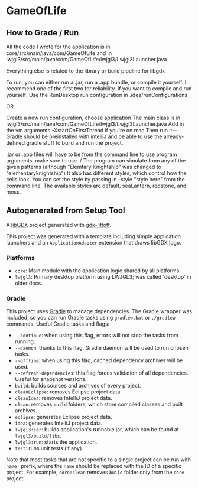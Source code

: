 # GameOfLife

## How to Grade / Run
All the code I wrote for the application is in core/src/main/java/com/GameOfLife and in lwjgl3/src/main/java/com/GameOfLife/lwjgl3/Lwjgl3Launcher.java

Everything else is related to the library or build pipeline for libgdx

To run, you can either run a .jar, run a .app bundle, or compile it yourself. I recommend one of the first two for reliability. If you want to compile and run yourself:
  Use the RunDesktop run configuration in .idea/runConfigurations

  OR
  
  Create a new run configuration, choose application
  The main class is in lwjgl3/src/main/java/com/GameOfLife/lwjgl3/Lwjgl3Launcher.java
  Add in the vm arguments -XstartOnFirstThread if you're on mac
  Then run it—Gradle should be preinstalled with intelliJ and be able to use the already-defined gradle stuff to build and run the project.

.jar or .app files will have to be from the command line to use program arguments, make sure to use ./
The program can simulate from any of the given patterns (although "Elemtary Knightship" was changed to "elementaryknightship")
It also has different styles, which control how the cells look. You can set the style by passing in -style "style here" from the command line.
The available styles are default, seaLantern, redstone, and moss.


## Autogenerated from Setup Tool
A [libGDX](https://libgdx.com/) project generated with [gdx-liftoff](https://github.com/libgdx/gdx-liftoff).

This project was generated with a template including simple application launchers and an `ApplicationAdapter` extension that draws libGDX logo.

### Platforms

- `core`: Main module with the application logic shared by all platforms.
- `lwjgl3`: Primary desktop platform using LWJGL3; was called 'desktop' in older docs.

### Gradle

This project uses [Gradle](https://gradle.org/) to manage dependencies.
The Gradle wrapper was included, so you can run Gradle tasks using `gradlew.bat` or `./gradlew` commands.
Useful Gradle tasks and flags:

- `--continue`: when using this flag, errors will not stop the tasks from running.
- `--daemon`: thanks to this flag, Gradle daemon will be used to run chosen tasks.
- `--offline`: when using this flag, cached dependency archives will be used.
- `--refresh-dependencies`: this flag forces validation of all dependencies. Useful for snapshot versions.
- `build`: builds sources and archives of every project.
- `cleanEclipse`: removes Eclipse project data.
- `cleanIdea`: removes IntelliJ project data.
- `clean`: removes `build` folders, which store compiled classes and built archives.
- `eclipse`: generates Eclipse project data.
- `idea`: generates IntelliJ project data.
- `lwjgl3:jar`: builds application's runnable jar, which can be found at `lwjgl3/build/libs`.
- `lwjgl3:run`: starts the application.
- `test`: runs unit tests (if any).

Note that most tasks that are not specific to a single project can be run with `name:` prefix, where the `name` should be replaced with the ID of a specific project.
For example, `core:clean` removes `build` folder only from the `core` project.
